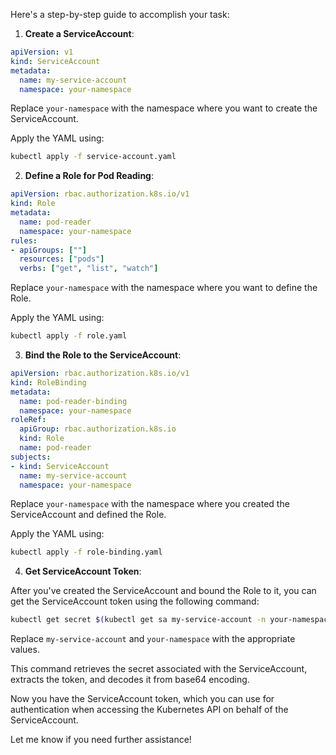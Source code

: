 Here's a step-by-step guide to accomplish your task:

1. **Create a ServiceAccount**:

```yaml
apiVersion: v1
kind: ServiceAccount
metadata:
  name: my-service-account
  namespace: your-namespace
```

Replace `your-namespace` with the namespace where you want to create the ServiceAccount.

Apply the YAML using:

```bash
kubectl apply -f service-account.yaml
```

2. **Define a Role for Pod Reading**:

```yaml
apiVersion: rbac.authorization.k8s.io/v1
kind: Role
metadata:
  name: pod-reader
  namespace: your-namespace
rules:
- apiGroups: [""]
  resources: ["pods"]
  verbs: ["get", "list", "watch"]
```

Replace `your-namespace` with the namespace where you want to define the Role.

Apply the YAML using:

```bash
kubectl apply -f role.yaml
```

3. **Bind the Role to the ServiceAccount**:

```yaml
apiVersion: rbac.authorization.k8s.io/v1
kind: RoleBinding
metadata:
  name: pod-reader-binding
  namespace: your-namespace
roleRef:
  apiGroup: rbac.authorization.k8s.io
  kind: Role
  name: pod-reader
subjects:
- kind: ServiceAccount
  name: my-service-account
  namespace: your-namespace
```

Replace `your-namespace` with the namespace where you created the ServiceAccount and defined the Role.

Apply the YAML using:

```bash
kubectl apply -f role-binding.yaml
```

4. **Get ServiceAccount Token**:

After you've created the ServiceAccount and bound the Role to it, you can get the ServiceAccount token using the following command:

```bash
kubectl get secret $(kubectl get sa my-service-account -n your-namespace -o jsonpath='{.secrets[0].name}') -n your-namespace -o jsonpath='{.data.token}' | base64 --decode
```

Replace `my-service-account` and `your-namespace` with the appropriate values.

This command retrieves the secret associated with the ServiceAccount, extracts the token, and decodes it from base64 encoding.

Now you have the ServiceAccount token, which you can use for authentication when accessing the Kubernetes API on behalf of the ServiceAccount.

Let me know if you need further assistance!
